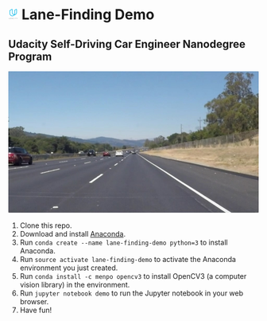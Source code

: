 # ![Udacity](logo.png) Lane-Finding Demo
## Udacity Self-Driving Car Engineer Nanodegree Program
![Lane lines](road.jpg)

1. Clone this repo.
2. Download and install [Anaconda](https://www.continuum.io/downloads).
3. Run `conda create --name lane-finding-demo python=3` to install Anaconda.
4. Run `source activate lane-finding-demo` to activate the Anaconda environment you just created.
5. Run `conda install -c menpo opencv3` to install OpenCV3 (a computer vision library) in the environment.
6. Run `jupyter notebook demo` to run the Jupyter notebook in your web browser.
7. Have fun!
